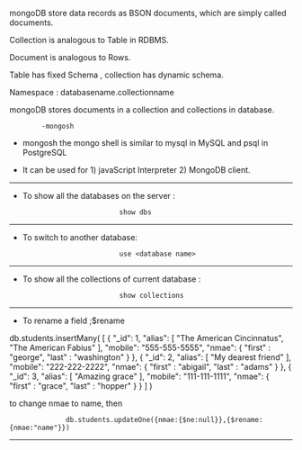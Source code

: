 mongoDB store data records as BSON documents, which are simply called documents.

Collection is analogous to Table in RDBMS.

Document is analogous to Rows.

Table has fixed Schema , collection has dynamic schema.

Namespace : databasename.collectionname

mongoDB stores documents in a collection and collections in database.

            -mongosh     
- mongosh the mongo shell is similar to mysql in MySQL and psql in PostgreSQL

- It can be used for 1) javaScript Interpreter 2) MongoDB client.

----------------------------------------------------------------------------------------------

- To show all the databases on the server :
                              
                              show dbs

---------------------------------------------------------------------------------------------

- To switch to another database:

                              use <database name>

----------------------------------------------------------------------------------------------

- To show all the collections of current database :
                              
                              show collections

---------------------------------------------------------------------------------------------

- To rename a field ;$rename

db.students.insertMany( [
   {
     "_id": 1,
     "alias": [ "The American Cincinnatus", "The American Fabius" ],
     "mobile": "555-555-5555",
     "nmae": { "first" : "george", "last" : "washington" }
   },
   {
     "_id": 2,
     "alias": [ "My dearest friend" ],
     "mobile": "222-222-2222",
     "nmae": { "first" : "abigail", "last" : "adams" }
   },
   {
     "_id": 3,
     "alias": [ "Amazing grace" ],
     "mobile": "111-111-1111",
     "nmae": { "first" : "grace", "last" : "hopper" }
   }
] )


to change nmae to name, then 

                  db.students.updateOne({nmae:{$ne:null}},{$rename:{nmae:"name"}})

------------------------------------------------------------------------------------------------------                  